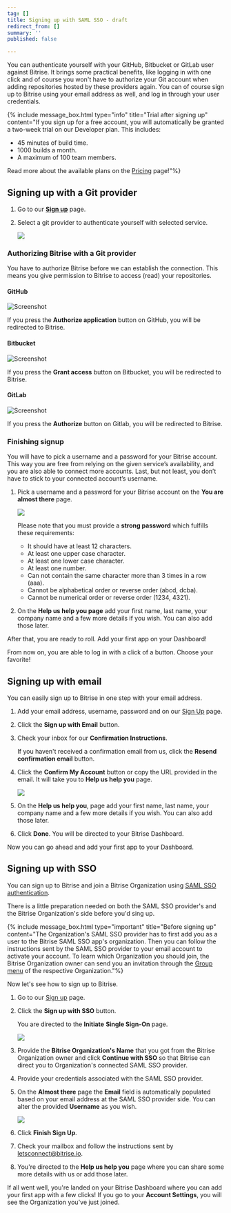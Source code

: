 ```yaml
---
tag: []
title: Signing up with SAML SSO - draft
redirect_from: []
summary: ''
published: false

---
```

You can authenticate yourself with your GitHub, Bitbucket or GitLab user against Bitrise. It brings some practical benefits, like logging in with one click and of course you won't have to authorize your Git account when adding repositories hosted by these providers again. You can of course sign up to Bitrise using your email address as well, and log in through your user credentials.

{% include message_box.html type="info" title="Trial after signing up" content="If you sign up for a free account, you will automatically be granted a two-week trial on our Developer plan. This includes:

* 45 minutes of build time.
* 1000 builds a month.
* A maximum of 100 team members.

Read more about the available plans on the [Pricing](https://www.bitrise.io/pricing/teams) page!"%}

## Signing up with a Git provider

1. Go to our [**Sign up**](https://app.bitrise.io/users/sign_up) page.
2. Select a git provider to authenticate yourself with selected service.

   ![](/img/sign-up-git-email.jpg)

### Authorizing Bitrise with a Git provider

You have to authorize Bitrise before we can establish the connection. This means you give permission to Bitrise to access (read) your repositories.

#### GitHub

![Screenshot](/img/signing-up/github_authorization.png)

If you press the **Authorize application** button on GitHub, you will be redirected to Bitrise.

#### Bitbucket

![Screenshot](/img/signing-up/bitrise_authorization.png)

If you press the **Grant access** button on Bitbucket, you will be redirected to Bitrise.

#### GitLab

![Screenshot](https://yv69yaruhkt48w.preview.forestry.io/img/signing-up/gitlab_authorization.png)

If you press the **Authorize** button on Gitlab, you will be redirected to Bitrise.

### Finishing signup

You will have to pick a username and a password for your Bitrise account. This way you are free from relying on the given service’s availability, and you are also able to connect more accounts. Last, but not least, you don’t have to stick to your connected account’s username.

1. Pick a username and a password for your Bitrise account on the **You are almost there** page.

   ![](/img/you-re-almost-there.jpg)

   Please note that you must provide a **strong password** which fulfills these requirements:
   * It should have at least 12 characters.
   * At least one upper case character.
   * At least one lower case character.
   * At least one number.
   * Can not contain the same character more than 3 times in a row (aaa).
   * Cannot be alphabetical order or reverse order (abcd, dcba).
   * Cannot be numerical order or reverse order (1234, 4321).
2. On the **Help us help you page** add your first name, last name, your company name and a few more details if you wish. You can also add those later.

After that, you are ready to roll. Add your first app on your Dashboard!

From now on, you are able to log in with a click of a button. Choose your favorite!

## Signing up with email

You can easily sign up to Bitrise in one step with your email address.

1. Add your email address, username, password and on our [Sign Up](https://app.bitrise.io/users/sign_up) page.
2. Click the **Sign up with Email** button.
3. Check your inbox for our **Confirmation Instructions**.

   If you haven't received a confirmation email from us, click the **Resend confirmation email** button.
4. Click the **Confirm My Account** button or copy the URL provided in the email. It will take you to **Help us help you** page.

   ![](/img/confirmation-instructions.jpg)
5. On the **Help us help you**, page add your first name, last name, your company name and a few more details if you wish. You can also add those later.
6. Click **Done**. You will be directed to your Bitrise Dashboard.

Now you can go ahead and add your first app to your Dashboard.

## Signing up with SSO

You can sign up to Bitrise and join a Bitrise Organization using [SAML SSO authentication](/team-management/organizations/saml-sso-in-organizations/).

There is a little preparation needed on both the SAML SSO provider's and the Bitrise Organization's side before you'd sing up.

{% include message_box.html type="important" title="Before signing up" content="The Organization's SAML SSO provider has to first add you as a user to the Bitrise SAML SSO app's organization. Then you can follow the instructions sent by the SAML SSO provider to your email account to activate your account. To learn which Organization you should join, the Bitrise Organization owner can send you an invitation through the [Group menu](/team-management/organizations/members-organizations/#adding-members-to-organizations) of the respective Organization."%}

Now let's see how to sign up to Bitrise.

1. Go to our [Sign up](https://app.bitrise.io/users/sign_up) page.
2. Click the **Sign up with SSO** button.

   You are directed to the **Initiate** **Single Sign-On** page.

   ![](/img/saml-sso-sign-up.jpg)
3. Provide the **Bitrise Organization's Name** that you got from the Bitrise Organization owner and click **Continue with SSO** so that Bitrise can direct you to Organization's connected SAML SSO provider.
4. Provide your credentials associated with the SAML SSO provider.
5. On the **Almost there** page the **Email** field is automatically populated based on your email address at the SAML SSO provider side. You can alter the provided **Username** as you wish.

   ![](/img/signup-saml-almost-there-1.jpg)
6. Click **Finish Sign Up**.
7. Check your mailbox and follow the instructions sent by letsconnect@bitrise.io.
8. You're directed to the **Help us help you** page where you can share some more details with us or add those later.

If all went well, you're landed on your Bitrise Dashboard where you can add your first app with a few clicks! If you go to your **Account Settings**, you will see the Organization you've just joined.